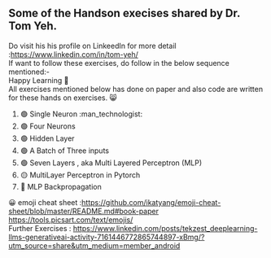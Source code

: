 ## Some of the Handson execises shared by Dr. Tom Yeh.
Do visit his his profile on LinkeedIn for more detail :https://www.linkedin.com/in/tom-yeh/ <br>
If want to follow these exercises, do follow in the below sequence mentioned:- <br> Happy Learning 🤖 <br>
All exercises mentioned below has done on paper and also code are written for these hands on exercises. 😸
 <ol start="1">
  <li> 🟢 Single Neuron :man_technologist:</li>
  <li> 🟢 Four Neurons</li>
  <li> 🟢 Hidden Layer</li>
  <li> 🟢 A Batch of Three inputs</li>
  <li> 🟢 Seven Layers , aka Multi Layered Perceptron  (MLP) </li>
  <li> 🟡 MultiLayer Perceptron in Pytorch </li>
  <li> 🔴 MLP Backpropagation </li>
</ol> 



:grinning: emoji cheat sheet :https://github.com/ikatyang/emoji-cheat-sheet/blob/master/README.md#book-paper <br> https://tools.picsart.com/text/emojis/ <br>
Further Exercises : https://www.linkedin.com/posts/tekzest_deeplearning-llms-generativeai-activity-7161446772865744897-xBmg/?utm_source=share&utm_medium=member_android
